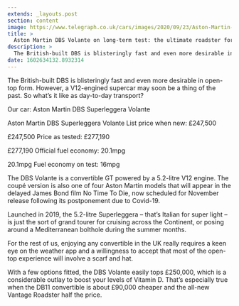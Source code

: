 ```yaml
--- 
extends: _layouts.post 
section: content 
image: https://www.telegraph.co.uk/cars/images/2020/09/23/Aston-Martin-DBS-Volante-f34-static_trans_NvBQzQNjv4Bqy7_HsddBC7qYZPrYtpa6nVhH8COiaWbun4pxnHyD1Wo.jpeg?impolicy=logo-overlay 
title: > 
  Aston Martin DBS Volante on long-term test: the ultimate roadster for a well-heeled James Bond fan 
description: > 
  The British-built DBS is blisteringly fast and even more desirable in open-top form.Our car: Aston Martin DBS Superleggera VolanteAston Martin DBS Superleggera Volante List price when new: £247,500£247,500 Price as tested: £277,190£277,190 Official fuel economy: 20.1mpg20.1mpg Fuel economy on test: 16mpgThe DBS Volante is a convertible GT powered by a 5.2-litre V12 engine.The coupé version is also one of four Aston Martin models that will appear in the delayed James Bond film No Time To Die, now scheduled for November release following its postponement due to Covid-19.Launched in 2019, the 5.2-litre Superleggera – that’s Italian for super light – is just the sort of grand tourer for cruising across the Continent, or posing around a Mediterranean bolthole during the summer months.With a few options fitted, the DBS Volante easily tops £250,000, which is a considerable outlay to boost your levels of Vitamin D. That’s especially true when the DB11 convertible is about £90,000 cheaper and the all-new Vantage Roadster half the price. 
date: 1602634132.8932314 
--- 
```

The British-built DBS is blisteringly fast and even more desirable in open-top form. However, a V12-engined supercar may soon be a thing of the past. So what’s it like as day-to-day transport?

Our car: Aston Martin DBS Superleggera Volante

Aston Martin DBS Superleggera Volante List price when new: £247,500

£247,500 Price as tested: £277,190

£277,190 Official fuel economy: 20.1mpg

20.1mpg Fuel economy on test: 16mpg

The DBS Volante is a convertible GT powered by a 5.2-litre V12 engine. The coupé version is also one of four Aston Martin models that will appear in the delayed James Bond film No Time To Die, now scheduled for November release following its postponement due to Covid-19.

Launched in 2019, the 5.2-litre Superleggera – that’s Italian for super light – is just the sort of grand tourer for cruising across the Continent, or posing around a Mediterranean bolthole during the summer months.

For the rest of us, enjoying any convertible in the UK really requires a keen eye on the weather app and a willingness to accept that most of the open-top experience will involve a scarf and hat.

With a few options fitted, the DBS Volante easily tops £250,000, which is a considerable outlay to boost your levels of Vitamin D. That’s especially true when the DB11 convertible is about £90,000 cheaper and the all-new Vantage Roadster half the price.